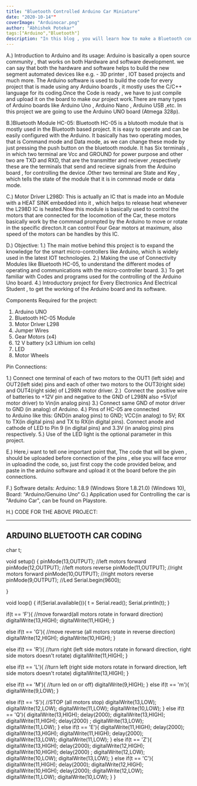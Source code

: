 ```yaml
---
title: "Bluetooth Controlled Arduino Car Miniature"
date: "2020-10-14""
coverImage: "Arduinocar.png"
author: "Abhishek Potekar"
tags:["Arduino","Bluetooth"]
description: "In this blog , you will learn how to make a Bluetooth controlled Arduino Car."
---
```


A.) Introduction to Arduino and its usage:
Arduino is basically a open source community , that works on both Hardware and software development. we can say that both the hardware and software helps to
build the new segment automated devices like e.g. - 3D printer , IOT based projects and much more. The Arduino software is used to build the code for every 
project that is made using any Arduino boards , it mostly uses the C/C++ language for its coding.Once the Code is ready , we have to just compile and upload 
it on the board to make our project work.There are many types of Arduino boards like  Arduino Uno , Arduino Nano , Arduino USB ,etc. In this project we are 
going to use the Arduino UNO board (Atmega 328p).

B.)Bluetooth Module HC-05:
Bluetooth HC-05 is a blutooth module that is mostly used in the Bluetooth based project. It is easy to operate and can be easily configured with the Arduino.
It basically has two operating modes, that is Command mode and Data mode, as we can change these mode by just pressing the push button on the bluetooth module.
It has Six terminals , in which two terminal are Vcc and GROUND for power purpose and other two are TXD and RXD, that are the transmitter and reciever ,respectively
these are the terminals that send and recieve signals from the Arduino board , for controlling the device .Other two terminal are State and Key , which tells the state 
of the module that it is in commnad mode or data mode.

C.) Motor Driver L298D:
This is actually an IC that is made into an Module with a HEAT SINK embedded into it , which helps to release heat whenever the L298D IC is heated.Now this
module is basically used to control the motors that are connected for the locomotion of the Car, these motors basically work by the commnad prompted by
the Arduino to move or rotate in the specific directon.It can control Four Gear motors at maximum, also speed of the motors can be handles by this IC.


D.) Objective:
1.) The main motive behind this project is to expand the knowledge for the smart micro-controllers like Arduino, which is widely used in the latest IOT technologies.
2.) Making the use of Connectivity Modules like Bluetooth HC-05, to understand the different modes of operating and communications with the micro-controller board.
3.) To get familiar with Codes and programs used for the controlling of the Arduino Uno board.
4.) Introductory project for Every Electronics And Electrical Student , to get the working of the Arduino board and its software.
   

Components Required for the project:

1)	Arduino UNO
2) Bluetooth HC-05 Module
3)	Motor Driver L298
4) Jumper Wires 
5)	Gear Motors (x4)
6)	12 V battery (x3 Lithium ion cells)
7)	LED
8) 	Motor Wheels 

Pin Connections:

1.) Connect one terminal of each of two motors to the OUT1 (left side) and OUT2(left side) pins and each of other two motors to the OUT3(right side) and OUT4(right side) of L298N motor driver.
2.)  Connect the  positive wire of batteries to +12V pin and negative to the GND of L298N also +5V(of motor driver) to Vin(in analog pins)
3.) Connect same GND of motor driver  to GND (in analog) of Arduino.
4.) Pins of HC-05 are connected to Arduino like this: GND(in analog pins) to GND; VCC(in analog) to 5V; RX to TX(in digital pins) and TX to RX(in digital pins).
Connect anode and cathode of LED to Pin 9 (in digital pins) and 3.3V (in analog pins) pins respectively.
5.) Use of the LED light is the optional parameter in this project.

E.) Here,i want to tell one important point that, The code that will be given , should be uploaded before connection of the pins , else you will face error in uploadind the code,
so, just first copy the code provided below,  and paste in the arduino software and upload it ot the board before the pin connections.

F.) Software details: Arduino: 1.8.9 (Windows Store 1.8.21.0) (Windows 10), Board: "Arduino/Genuino Uno“
G.) Application used for Controlling the car is "Arduino Car", can be found on Playstore.


H.) CODE FOR THE ABOVE PROJECT:

---
ARDUINO BLUETOOTH CAR CODING
---




char t;
 
void setup() {
pinMode(13,OUTPUT);   //left motors forward
pinMode(12,OUTPUT);   //left motors reverse
pinMode(11,OUTPUT);   //right motors forward
pinMode(10,OUTPUT);   //right motors reverse
pinMode(9,OUTPUT);   //Led
Serial.begin(9600);
 
}
 
void loop() {
if(Serial.available()){
  t = Serial.read();
  Serial.println(t);
}
 
if(t == 'F'){            //move forward(all motors rotate in forward direction)
  digitalWrite(13,HIGH);
  digitalWrite(11,HIGH);
}
 
else if(t == 'G'){      //move reverse (all motors rotate in reverse direction)
  digitalWrite(12,HIGH);
  digitalWrite(10,HIGH);
}
 
else if(t == 'R'){      //turn right (left side motors rotate in forward direction, right side motors doesn't rotate)
  digitalWrite(11,HIGH);
}
 
else if(t == 'L'){      //turn left (right side motors rotate in forward direction, left side motors doesn't rotate)
  digitalWrite(13,HIGH);
}

else if(t == 'M'){    //turn led on or off)
  digitalWrite(9,HIGH);
}
else if(t == 'm'){
  digitalWrite(9,LOW);
}
 
else if(t == 'S'){      //STOP (all motors stop)
  digitalWrite(13,LOW);
  digitalWrite(12,LOW);
  digitalWrite(11,LOW);
  digitalWrite(10,LOW);
}
else if(t == 'Q'){
   digitalWrite(13,HIGH);
  delay(2000);
    digitalWrite(13,HIGH);
  digitalWrite(11,HIGH);
  delay(2000) ;
  digitalWrite(13,LOW);
  digitalWrite(11,LOW);
}
 else if(t == 'E'){
   digitalWrite(11,HIGH);
  delay(2000);
    digitalWrite(13,HIGH);
  digitalWrite(11,HIGH);
  delay(2000); 
  digitalWrite(13,LOW);
  digitalWrite(11,LOW);
}
 else if(t == 'Z'){
   digitalWrite(13,HIGH);
  delay(2000);
  digitalWrite(12,HIGH);
  digitalWrite(10,HIGH);
  delay(2000) ;
  digitalWrite(12,LOW);
  digitalWrite(10,LOW);
  digitalWrite(13,LOW);
}
 else if(t == 'C'){
   digitalWrite(11,HIGH);
  delay(2000);
    digitalWrite(12,HIGH);
  digitalWrite(10,HIGH);
  delay(2000); 
  digitalWrite(12,LOW);
  digitalWrite(11,LOW);
  digitalWrite(10,LOW);
}
}


